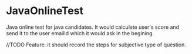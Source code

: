 # JavaOnlineTest

Java online test for java candidates. It would calculate user's score and send it to the user 
emailId which it would ask in the begining. 

//TODO Feature: it should record the steps for subjective type of question.
